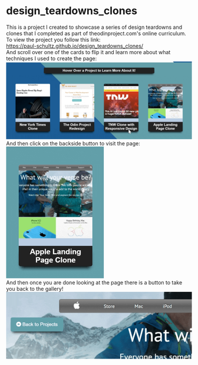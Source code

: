 # design_teardowns_clones
This is a project I created to showcase a series of design teardowns and clones that I completed as part of theodinproject.com's online curriculum.  
To view the project you follow this link:  
https://paul-schultz.github.io/design_teardowns_clones/  
And scroll over one of the cards to flip it and learn more about what techniques I used to create the page:  
![Flip Animation Gif](./gif/flip.gif)  
And then click on the backside button to visit the page:  
![Hover Animation Gif](./gif/hover.gif)  
And then once you are done looking at the page there is a button to take you back to the gallery!
![Back Animation GIF](./gif/back.gif)
